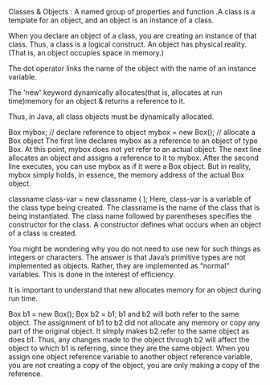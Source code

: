 Classes & Objects : A named group of properties and function .A class is a template for an object, and an object is an instance of a class.

When you declare an object of a class, you are creating an instance of that class.
Thus, a class is a logical construct. An object has physical reality. (That is, an object occupies space in memory.)

The dot operator links the name of the object with the name of an instance variable.

The 'new' keyword dynamically allocates(that is, allocates at run time)memory for an object & returns a reference to it.

Thus, in Java, all class objects must be dynamically allocated.

Box mybox; // declare reference to object
     mybox = new Box(); // allocate a Box object
The first line declares mybox as a reference to an object of type Box. At this point, mybox does not yet refer to an
actual object. The next line allocates an object and assigns a reference to it to mybox. After the second line executes,
you can use mybox as if it were a Box object. But in reality, mybox simply holds, in essence, the memory address of the
actual Box object.

classname class-var = new classname ( );
Here, class-var is a variable of the class type being created. The classname is the name of the class that is being
instantiated. The class name followed by parentheses specifies the constructor for the class. A constructor defines
what occurs when an object of a class is created.

You might be wondering why you do not need to use new for such things as integers or characters.
The answer is that Java’s primitive types are not implemented as objects.
Rather, they are implemented as “normal” variables.
This is done in the interest of efficiency.

It is important to understand that new allocates memory for an object during run time.

Box b1 = new Box();
Box b2 = b1;
b1 and b2 will both refer to the same object. The assignment of b1 to b2 did not allocate any memory or copy any part
of the original object. It simply makes b2 refer to the same object as does b1. Thus, any changes made to the object
through b2 will affect the object to which b1 is referring, since they are the same object.
When you assign one object reference variable to another object reference variable, you are not creating a copy of the
object, you are only making a copy of the reference.
